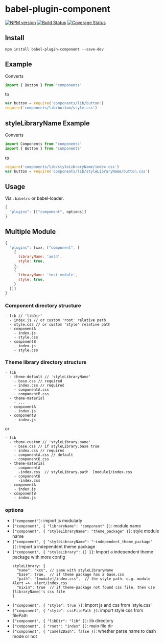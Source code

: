 # babel-plugin-component

[![NPM version](https://img.shields.io/npm/v/babel-plugin-component.svg)](https://npmjs.org/package/babel-plugin-component)
[![Build Status](https://travis-ci.org/QingWei-Li/babel-plugin-component.svg?branch=master)](https://travis-ci.org/QingWei-Li/babel-plugin-component)
[![Coverage Status](https://coveralls.io/repos/github/QingWei-Li/babel-plugin-component/badge.svg?branch=master)](https://coveralls.io/github/QingWei-Li/babel-plugin-component?branch=master)

## Install

```shell
npm install babel-plugin-component --save-dev
```

## Example

Converts

```javascript
import { Button } from 'components'
```

to

```javascript
var button = require('components/lib/button')
require('components/lib/button/style.css')
```

## styleLibraryName Example

Converts

```javascript
import Components from 'components'
import { Button } from 'components'
```

to

```javascript
require('components/lib/styleLibraryName/index.css')
var button = require('components/lib/styleLibraryName/button.css')
```

## Usage

Via `.babelrc` or babel-loader.

```javascript
{
  "plugins": [["component", options]]
}
```

## Multiple Module
```javascript
{
  "plugins": [xxx, ["component", [
    {
      libraryName: 'antd',
      style: true,
    },
    {
      libraryName: 'test-module',
      style: true,
    }
  ]]]
}
```

### Component directory structure
```
- lib // 'libDir'
  - index.js // or custom 'root' relative path
  - style.css // or custom 'style' relative path
  - componentA
    - index.js
    - style.css
  - componentB
    - index.js
    - style.css
```

### Theme library directory structure
```
- lib
  - theme-default // 'styleLibraryName'
    - base.css // required
    - index.css // required
    - componentA.css
    - componentB.css
  - theme-material
    - ...
  - componentA
    - index.js
  - componentB
    - index.js
```
or 
```
- lib
  - theme-custom // 'styleLibrary.name'
    - base.css // if styleLibrary.base true
    - index.css // required
    - componentA.css // default 
    - componentB.css
  - theme-material
    - componentA
      -index.css  // styleLibrary.path  [module]/index.css
    - componentB
      -index.css
  - componentA
    - index.js
  - componentB
    - index.js
```

### options

- `["component"]`: import js modularly
- `["component", { "libraryName": "component" }]`: module name
- `["component", { "styleLibraryName": "theme_package" }]`: style module name
- `["component", { "styleLibraryName": "~independent_theme_package" }]`: Import a independent theme package
- `["component", { "styleLibrary": {} }]`: Import a independent theme package with more config
  ```
  styleLibrary: {
    "name": "xxx", // same with styleLibraryName
    "base": true,  // if theme package has a base.css
    "path": "[module]/index.css",  // the style path. e.g. module Alert =>  alert/index.css
    "mixin": true  // if theme-package not found css file, then use [libraryName]'s css file
  }
  ```
- `["component", { "style": true }]`: import js and css from 'style.css'
- `["component", { "style": cssFilePath }]`: import style css from filePath
- `["component", { "libDir": "lib" }]`: lib directory
- `["component", { "root": "index" }]`: main file dir
- `["component", { "camel2Dash": false }]`: whether parse name to dash mode or not

